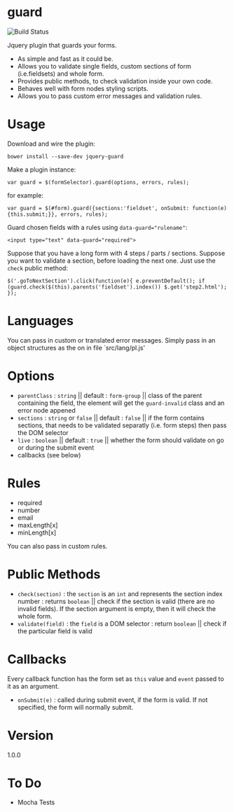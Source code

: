 # guard

![Build Status](https://travis-ci.org/mjarmoc/guard.svg?branch=master)

Jquery plugin that guards your forms.

* As simple and fast as it could be.
* Allows you to validate single fields, custom sections of form (i.e.fieldsets) and whole form.
* Provides public methods, to check validation inside your own code.
* Behaves well with form nodes styling scripts.
* Allows you to pass custom error messages and validation rules.

# Usage

Download and wire the plugin:

`bower install --save-dev jquery-guard`

Make a plugin instance:

`var guard = $(formSelector).guard(options, errors, rules);`

for example:

`var guard = $(#form).guard({sections:'fieldset', onSubmit: function(e){this.submit;}}, errors, rules);`

Guard chosen fields with a rules using `data-guard="rulename"`:

`<input type="text" data-guard="required">`

Suppose that you have a long form with 4 steps / parts / sections. Suppose you want to validate a section, before loading the next one. Just use the `check` public method:

`$('.goToNextSection').click(function(e){
    e.preventDefault();
    if (guard.check($(this).parents('fieldset').index()) $.get('step2.html');
  });`

# Languages
You can pass in custom or translated error messages. Simply pass in an object structures as the on in file `src/lang/pl.js'

# Options
* `parentClass` : `string` || default : `form-group` || class of the parent containing the field, the element will get the `guard-invalid` class and an error node appened
* `sections` : `string` or `false` || default : `false` || if the form contains sections, that needs to be validated separatly (i.e. form steps) then pass the DOM selector
* `live` : `boolean` || default : `true` || whether the form should validate on go or during the submit event
* callbacks (see below)

# Rules
* required
* number
* email
* maxLength[x]
* minLength[x]

You can also pass in custom rules.

# Public Methods
* `check(section)` : the `section` is an `int` and represents the section index number : returns `boolean` || check if the section is valid (there are no invalid fields). If the section argument is empty, then it will check the whole form.
* `validate(field)` : the `field` is a DOM selector : return `boolean` || check if the particular field is valid

# Callbacks
Every callback function has the form set as `this` value and `event` passed to it as an argument.
* `onSubmit(e)` : called during submit event, if the form is valid. If not specified, the form will normally submit.

# Version
1.0.0

# To Do
* Mocha Tests
